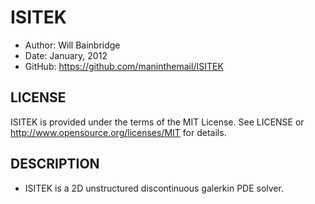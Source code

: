 ISITEK
======

* Author:	Will Bainbridge
* Date:		January, 2012
* GitHub:	<https://github.com/maninthemail/ISITEK>

LICENSE
-------

ISITEK is provided under the terms of the MIT License. See LICENSE or <http://www.opensource.org/licenses/MIT> for details.

DESCRIPTION
-----------

* ISITEK is a 2D unstructured discontinuous galerkin PDE solver.
